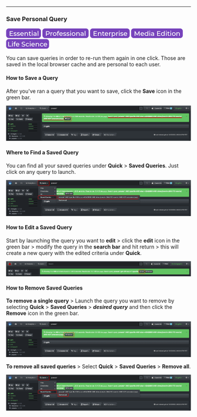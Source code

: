 <p id="save_query"></p>

___
### Save Personal Query

![Image: Essential Edition Label](images/button_edition_essential.png)&nbsp;![Image: Professional Edition Label](images/button_edition_professional.png)&nbsp;![Image: Enterprise Edition Label](images/button_edition_enterprise.png)&nbsp;![Image: AJA Diskover Media Edition Label](images/button_edition_media.png)&nbsp;![Image: Life Science Edition Label](images/button_edition_life_science.png)

You can save queries in order to re-run them again in one click. Those are saved in the local browser cache and are personal to each user.

#### How to Save a Query

After you've ran a query that you want to save, click the **Save** icon in the green bar.

![Image: Save Query](images/image_file_search_save_query.png)

#### Where to Find a Saved Query

You can find all your saved queries under **Quick** > **Saved Queries**. Just click on any query to launch.

![Image: Save Query](images/image_file_search_save_query_quick_search.png)

#### How to Edit a Saved Query

Start by launching the query you want to **edit** > click the **edit** icon in the green bar > modify the query in the **search bar** and hit return > this will create a new query with the edited criteria under **Quick**.

![Image: Save Query](images/image_file_search_edit_query_quick_search.png)

#### How to Remove Saved Queries

**To remove a single query** > Launch the query you want to remove by selecting **Quick** > **Saved Queries** > ***desired query*** and then click the **Remove** icon in the green bar.

![Image: Save Query](images/image_file_search_save_query_remove.png)

**To remove all saved queries** > Select **Quick** > **Saved Queries** > **Remove all**.

![Image: Save Query](images/image_file_search_save_query_remove_all.png)
